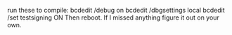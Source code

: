 run these to compile:
bcdedit /debug on
bcdedit /dbgsettings local
bcdedit /set testsigning ON
Then reboot. If I missed anything figure it out on your own.
